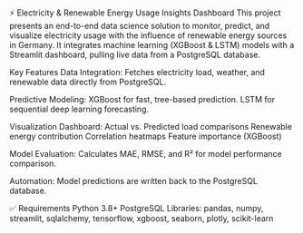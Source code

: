 ⚡ Electricity & Renewable Energy Usage Insights Dashboard
This project presents an end-to-end data science solution to monitor, predict, and visualize electricity usage with the influence of renewable energy sources in Germany. It integrates machine learning (XGBoost & LSTM) models with a Streamlit dashboard, pulling live data from a PostgreSQL database.

Key Features
Data Integration: Fetches electricity load, weather, and renewable data directly from PostgreSQL.

Predictive Modeling:
XGBoost for fast, tree-based prediction.
LSTM for sequential deep learning forecasting.

Visualization Dashboard:
Actual vs. Predicted load comparisons
Renewable energy contribution
Correlation heatmaps
Feature importance (XGBoost)

Model Evaluation: Calculates MAE, RMSE, and R² for model performance comparison.

Automation: Model predictions are written back to the PostgreSQL database.


✅ Requirements
Python 3.8+
PostgreSQL
Libraries: pandas, numpy, streamlit, sqlalchemy, tensorflow, xgboost, seaborn, plotly, scikit-learn
